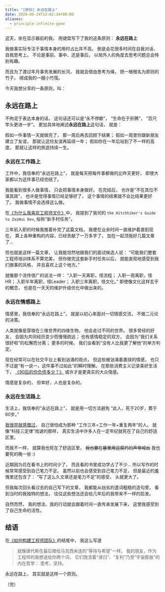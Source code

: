 ```yaml
---
title: "[原则] 永远在路上"
date: 2020-05-24T22:02:34+08:00
aliases:
  - principle-infinite-game
---
```


这天，坐在显示器前的我，
用键盘写下了我的这条原则：
**永远在路上**

<!--more-->

我做事实际专注于事情本身的用时占比并不高，
倒是会花很多时间在自我对话、自我思考上。
不论是事前、事中、还是事后，
以局外人的角度去思考问题总会特别有趣。

而且为了渡过年月事务发展的长河，
我就会借由思考为绳，
把一根根名为原则的竹子，
绑成我的一艘小竹筏。

今天我想分享的一条原则，叫：


## 永远在路上

不拘泥于表达本身的话，
这句话还可以是“永不停歇”，
“生命在于折腾”，
“百尺竿头更进一步”。
更加具体地阐述**永远在路上**这句话，
就是：

假如一件事情一天就做完了，
那一周后再去回顾下结果；
假如一周里你跟新朋友建立了友谊，
那就让这份友谊再延续一年；
假如你在一年后站到了不一样的高度，
那就让这样的旅途持续一生。


### 永远在工作路上

工作中，我信奉的“永远在路上”，
就是每天把每件事都做的比昨天更好，
即使大家都以为这件事已经完结了。

我能看到很多人做事情，
只会把事情本身做好。
在完结后，
也许是“不在其位不谋其政”，
也许是觉得事情已经足够好了，
这个事情的结果就不会比结果更好了。
我做事情不会选择这么做。

在[《为什么我喜欢工程师文化》][engineer-culture]中，
我提到了我司的 `the Hitchhiker's Guide to ZaiHui Dev`,
俗称“新手村任务”。

三年前入职的时候我推着补完了这篇文档，
我便在业余时间一直维护着直到现在，
算上各种重构的内容，已经贡献了一万多字了，
加在一起顶我好几篇文章了…

但也就是这样一篇文章，
让我能坦然地跟我们的面试候选人说：
“可能我们整套工程师培训体系不算完美，
但你做完这套新手村任务以后，
就能直观地感受到我们做事的风格，
并且喜欢上这个地方。”

就像那个流传很广的说法一样：
“入职一天离职，怪流程；
入职一周离职，怪HR；
入职半年离职，怪Leader；
入职三年离职，怪文化。”
即使像文化这样玄乎的概念，
也是在一天天的维护升级优化中做出来的。


### 永远在情感路上

情感里，我信奉的“永远在路上”，
就是以初心来面对一切情感交流，
不做二元论的决策。

人类就像是穿梭在三维世界的四维生物，
他会走过不同的世界。
很多曾经的好友，
会因为共同经历变少而慢慢疏远；
也有感情稳定的双方，
会因为“我们关系很好啦”的松懈而分离；
更多的时候，
我们会看到“没有人比我更了解他”的单方判定。

现在经常可以在社交平台上看到汹涌的观点，
但这些被汹涌着裹挟的情感，
也只不过是“有一说一，这件事不过如此”的瞬时理解。
在那些消费主义记录美好生活下，
[《90后的你负债多少？》][zhihu-debt] 或许才是更真实的大众情感。

情感是复杂的，
但幸好，人也是复杂的。

### 永远在生活路上

生活上，我信奉的“永远在路上”，
就是用一切方法避免
“此人，死于20岁，葬于60岁。”

[我很早就感慨过][adult]，
自己很怕成为那种
“工作三年=工作一年+重复两年”的人。
就像“科技三定律”戏谑的那样，
真实生活中许多人在一定年纪就死在了自己的舒适区里。

而我不一样，
就算我也死在了舒适区里，
~~我也要在墓里用这腐朽的声带喊出~~
我也要死的晚一些 :)

近期因为花在看书上的时间少了，
而且看的书里成功学占了不少…
所以写作的时候常常感受到自己笔力不足。
虽然以前也会感受到自己笔力不足，
但是最近的羞愧里还包含了：
“写了这么久文章还是笔力不足”的感受，
头就更大了。

但我每次回头看过去的自己写下的文章，
我都能从拙劣的遣词粗糙的造句里，
看到当时的我独特的想法，
往往这些想法还会给几年后的我带来不一样的启发。

自然而然，
我的想法、我的行动就会跟着时间一直传承发展下来，
这使我感受到了自己生命的活性。


## 结语

在[《如何构建工程师团队》][developer-team]的结尾中，
我这么写道

> 就像唐代斯在最后赠给马克西米连的“等待与希望”一样。
> 我的朋友，作为工程师的我想送给你两个词，
> 它们饱含着“递归”、“复利”乃至“宇宙膨胀”的内在哲学：
> 思考，坚持。

永远在路上，
其实就是这样一个原则。


（完）

[engineer-culture]: /engineer-culture
[developer-team]: /developer-team
[zhihu-debt]: https://www.zhihu.com/question/320279757
[adult]: /adult-life
